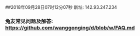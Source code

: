 ##2018年09月28日07时12分07秒 新址: 142.93.247.234
### 兔友常见问题及解答: https://github.com/wanggonging/d/blob/w/FAQ.md
